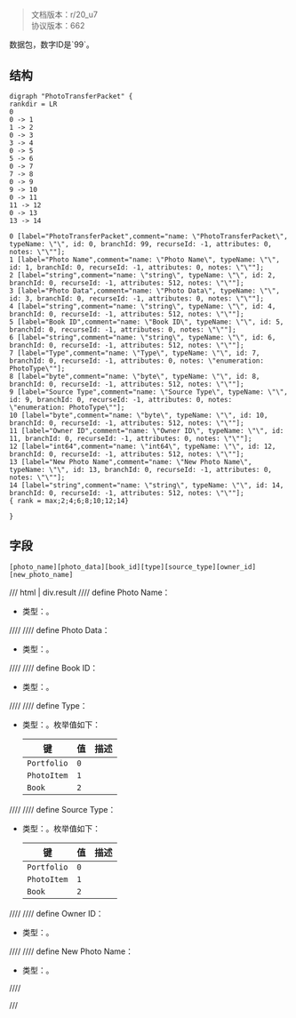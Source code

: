 # <!-- md:samp PhotoTransferPacket -->

> 文档版本：r/20_u7<br/>协议版本：662

<!-- md:samp PhotoTransferPacket -->数据包，数字ID是`99`。

## 结构

```viz
digraph "PhotoTransferPacket" {
rankdir = LR
0
0 -> 1
1 -> 2
0 -> 3
3 -> 4
0 -> 5
5 -> 6
0 -> 7
7 -> 8
0 -> 9
9 -> 10
0 -> 11
11 -> 12
0 -> 13
13 -> 14

0 [label="PhotoTransferPacket",comment="name: \"PhotoTransferPacket\", typeName: \"\", id: 0, branchId: 99, recurseId: -1, attributes: 0, notes: \"\""];
1 [label="Photo Name",comment="name: \"Photo Name\", typeName: \"\", id: 1, branchId: 0, recurseId: -1, attributes: 0, notes: \"\""];
2 [label="string",comment="name: \"string\", typeName: \"\", id: 2, branchId: 0, recurseId: -1, attributes: 512, notes: \"\""];
3 [label="Photo Data",comment="name: \"Photo Data\", typeName: \"\", id: 3, branchId: 0, recurseId: -1, attributes: 0, notes: \"\""];
4 [label="string",comment="name: \"string\", typeName: \"\", id: 4, branchId: 0, recurseId: -1, attributes: 512, notes: \"\""];
5 [label="Book ID",comment="name: \"Book ID\", typeName: \"\", id: 5, branchId: 0, recurseId: -1, attributes: 0, notes: \"\""];
6 [label="string",comment="name: \"string\", typeName: \"\", id: 6, branchId: 0, recurseId: -1, attributes: 512, notes: \"\""];
7 [label="Type",comment="name: \"Type\", typeName: \"\", id: 7, branchId: 0, recurseId: -1, attributes: 0, notes: \"enumeration: PhotoType\""];
8 [label="byte",comment="name: \"byte\", typeName: \"\", id: 8, branchId: 0, recurseId: -1, attributes: 512, notes: \"\""];
9 [label="Source Type",comment="name: \"Source Type\", typeName: \"\", id: 9, branchId: 0, recurseId: -1, attributes: 0, notes: \"enumeration: PhotoType\""];
10 [label="byte",comment="name: \"byte\", typeName: \"\", id: 10, branchId: 0, recurseId: -1, attributes: 512, notes: \"\""];
11 [label="Owner ID",comment="name: \"Owner ID\", typeName: \"\", id: 11, branchId: 0, recurseId: -1, attributes: 0, notes: \"\""];
12 [label="int64",comment="name: \"int64\", typeName: \"\", id: 12, branchId: 0, recurseId: -1, attributes: 512, notes: \"\""];
13 [label="New Photo Name",comment="name: \"New Photo Name\", typeName: \"\", id: 13, branchId: 0, recurseId: -1, attributes: 0, notes: \"\""];
14 [label="string",comment="name: \"string\", typeName: \"\", id: 14, branchId: 0, recurseId: -1, attributes: 512, notes: \"\""];
{ rank = max;2;4;6;8;10;12;14}

}

```

## 字段

```title='PhotoTransferPacket'
[photo_name][photo_data][book_id][type][source_type][owner_id][new_photo_name]
```

/// html | div.result
//// define
Photo Name：<!-- md:samp string -->

- 类型：<!-- md:samp string -->。


////
//// define
Photo Data：<!-- md:samp string -->

- 类型：<!-- md:samp string -->。


////
//// define
Book ID：<!-- md:samp string -->

- 类型：<!-- md:samp string -->。


////
//// define
Type：<!-- md:samp byte -->

- 类型：<!-- md:samp byte -->。枚举值如下：

  |键|值|描述|
  |---|---|---|
  |`Portfolio`|`0`||
  |`PhotoItem`|`1`||
  |`Book`|`2`||



////
//// define
Source Type：<!-- md:samp byte -->

- 类型：<!-- md:samp byte -->。枚举值如下：

  |键|值|描述|
  |---|---|---|
  |`Portfolio`|`0`||
  |`PhotoItem`|`1`||
  |`Book`|`2`||



////
//// define
Owner ID：<!-- md:samp int64 -->

- 类型：<!-- md:samp int64 -->。


////
//// define
New Photo Name：<!-- md:samp string -->

- 类型：<!-- md:samp string -->。


////

///

